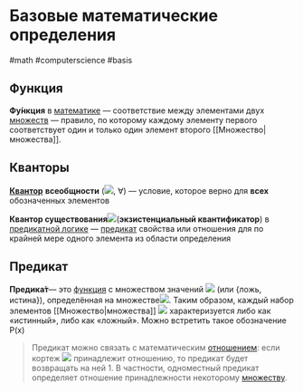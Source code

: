 # Базовые математические определения
#math #computerscience #basis
## Функция

**Фу́нкция** в [математике](https://ru.wikipedia.org/wiki/%D0%9C%D0%B0%D1%82%D0%B5%D0%BC%D0%B0%D1%82%D0%B8%D0%BA%D0%B0) — соответствие между элементами двух [множеств](https://ru.wikipedia.org/wiki/%D0%9C%D0%BD%D0%BE%D0%B6%D0%B5%D1%81%D1%82%D0%B2%D0%BE) — правило, по которому каждому элементу первого соответствует один и только один элемент второго [[Множество|множества]].

## Кванторы

[**Квантор**](https://ru.wikipedia.org/wiki/%D0%9A%D0%B2%D0%B0%D0%BD%D1%82%D0%BE%D1%80) **всеобщности** (![](https://wikimedia.org/api/rest_v1/media/math/render/svg/bfc1a1a9c4c0f8d5df989c98aa2773ed657c5937), ∀) — условие, которое верно для **всех** обозначенных элементов

**Квантор существования**![](https://wikimedia.org/api/rest_v1/media/math/render/svg/77ed842b6b90b2fdd825320cf8e5265fa937b583)(**экзистенциальный квантификатор**) в [предикатной логике](https://ru.wikipedia.org/wiki/%D0%9F%D1%80%D0%B5%D0%B4%D0%B8%D0%BA%D0%B0%D1%82%D0%BD%D0%B0%D1%8F_%D0%BB%D0%BE%D0%B3%D0%B8%D0%BA%D0%B0) — [предикат](https://ru.wikipedia.org/wiki/%D0%9F%D1%80%D0%B5%D0%B4%D0%B8%D0%BA%D0%B0%D1%82) свойства или отношения для по крайней мере одного элемента из области определения

## Предикат
**Предика́т**— это [функция](https://ru.wikipedia.org/wiki/%D0%A4%D1%83%D0%BD%D0%BA%D1%86%D0%B8%D1%8F_(%D0%BC%D0%B0%D1%82%D0%B5%D0%BC%D0%B0%D1%82%D0%B8%D0%BA%D0%B0)) с множеством значений ![](https://wikimedia.org/api/rest_v1/media/math/render/svg/28de5781698336d21c9c560fb1cbb3fb406923eb) (или {ложь, истина}), определённая на множестве![](https://wikimedia.org/api/rest_v1/media/math/render/svg/dc6069cfe191c12be4ac2275df40b62ef5b35353). Таким образом, каждый набор элементов [[Множество|множества]] ![](https://wikimedia.org/api/rest_v1/media/math/render/svg/f82cade9898ced02fdd08712e5f0c0151758a0dd) характеризуется либо как «истинный», либо как «ложный». Можно встретить такое обозначение P(x)

>Предикат можно связать с математическим [отношением](https://ru.wikipedia.org/wiki/%D0%9E%D1%82%D0%BD%D0%BE%D1%88%D0%B5%D0%BD%D0%B8%D0%B5_(%D1%82%D0%B5%D0%BE%D1%80%D0%B8%D1%8F_%D0%BC%D0%BD%D0%BE%D0%B6%D0%B5%D1%81%D1%82%D0%B2)): если кортеж ![](https://wikimedia.org/api/rest_v1/media/math/render/svg/9773bd8c828b0b147681a2abd48a43009f393511) принадлежит отношению, то предикат будет возвращать на ней 1. В частности, одноместный предикат определяет отношение принадлежности некоторому [множеству](https://ru.wikipedia.org/wiki/%D0%9C%D0%BD%D0%BE%D0%B6%D0%B5%D1%81%D1%82%D0%B2%D0%BE).
